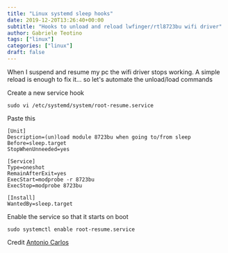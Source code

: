 ```yaml
---
title: "Linux systemd sleep hooks"
date: 2019-12-20T13:26:40+00:00
subtitle: "Hooks to unload and reload lwfinger/rtl8723bu wifi driver"
author: Gabriele Teotino
tags: ["linux"]
categories: ["linux"]
draft: false
---
```

When I suspend and resume my pc the wifi driver stops working. A simple reload is enough to fix it... so let's automate the unload/load commands

<!--more-->

Create a new service hook

```
sudo vi /etc/systemd/system/root-resume.service
```

Paste this

```
[Unit]
Description=(un)load module 8723bu when going to/from sleep
Before=sleep.target
StopWhenUnneeded=yes

[Service]
Type=oneshot
RemainAfterExit=yes
ExecStart=modprobe -r 8723bu
ExecStop=modprobe 8723bu

[Install]
WantedBy=sleep.target
```

Enable the service so that it starts on boot

```
sudo systemctl enable root-resume.service
```

Credit [Antonio Carlos](https://unix.stackexchange.com/a/519827/387215)
